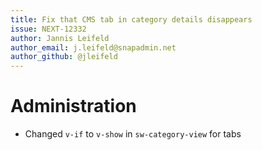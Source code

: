 ```yaml
---
title: Fix that CMS tab in category details disappears
issue: NEXT-12332
author: Jannis Leifeld
author_email: j.leifeld@snapadmin.net 
author_github: @jleifeld
---
```

# Administration
* Changed `v-if` to `v-show` in `sw-category-view` for tabs
